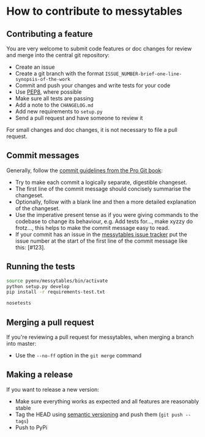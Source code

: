 # How to contribute to messytables

## Contributing a feature

You are very welcome to submit code features or doc changes for review and merge into the central git repository:

* Create an issue
* Create a git branch with the format `ISSUE_NUMBER-brief-one-line-synopsis-of-the-work`
* Commit and push your changes and write tests for your code
* Use [PEP8](http://www.python.org/dev/peps/pep-0008/), where possible
* Make sure all tests are passing
* Add a note to the `CHANGELOG.md`
* Add new requirements to `setup.py`
* Send a pull request and have someone to review it

For small changes and doc changes, it is not necessary to file a pull request.


## Commit messages

Generally, follow the [commit guidelines from the Pro Git book](http://git-scm.com/book/en/Distributed-Git-Contributing-to-a-Project#Commit-Guidelines):

* Try to make each commit a logically separate, digestible changeset.
* The first line of the commit message should concisely summarise the changeset.
* Optionally, follow with a blank line and then a more detailed explanation of the changeset.
* Use the imperative present tense as if you were giving commands to the codebase to change its behaviour, e.g. Add tests for..., make xyzzy do frotz..., this helps to make the commit message easy to read.
* If your commit has an issue in the [messytables issue tracker](https://github.com/okfn/messytables/issues) put the issue number at the start of the first line of the commit message like this: [#123].


## Running the tests

```bash
source pyenv/messytables/bin/activate
python setup.py develop
pip install -r requirements-test.txt

nosetests
```

## Merging a pull request

If you're reviewing a pull request for messytables, when merging a branch into master:

* Use the `--no-ff` option in the `git merge` command


## Making a release

If you want to release a new version:

* Make sure everything works as expected and all features are reasonably stable
* Tag the HEAD using [semantic versioning](http://semver.org/) and push them (`git push --tags`)
* Push to PyPi

